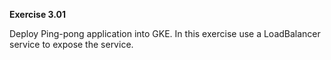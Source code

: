 **Exercise 3.01**

 Deploy Ping-pong application into GKE.
In this exercise use a LoadBalancer service to expose the service.